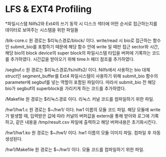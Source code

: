﻿# LFS & EXT4 Profiling

*파일시스템 Nilfs2와 Ext4의 쓰기 동작 시 디스크 섹터에 어떤 순서로 접근하는지를 데이터로 보여주는 시스템을 위한 파일들

/blk-core.c	원 경로는 $리눅스경로/block/ 이다. write/read 시 bio로 접근하는 함수인 submit_bio를 포함하기 때문에 해당 함수 안에 write 일 때만 접근 sector와 시간, 해당 bio의 block device의 super block의 파일시스템 타입을 버퍼에 기록하는 코드를 추가하였다. 시간값을 받아오기 위해 time.h 헤더 참조를 추가하였다.

/segbuf.c	원 경로는 $리눅스경로/fs/nilfs2/ 이다. Nilfs에서 사용하는 bio 대체 struct인 segment_buffer를 Ext4 파일시스템이 사용하기 위해 submit_bio 함수의 parameter에 segbuf를 넣는 역할이 포함된 파일이다. 따라서 submit_bio 전 해당 bio가 segbuf의 superblock을 가리키게 하는 코드를 추가하였다.

/Makefile	원 경로는 $리눅스경로 이다. 리눅스 커널 코드를 컴파일하기 위한 파일.

/hw1/hw1.c	원 경로는 $~/hw1/ 이다. hw1 이름의 모듈 코드 파일. 해당 모듈에 write가 발생할 때, 입력받은 값에 따라 커널의 버퍼값을 extern을 통해 받아와 로그에 기록하고, 같은 내용을 /tmp/result.csv 파일에 출력하고 해당 버퍼내용은 초기화시킨다.

/hw1/hw1.ko	원 경로는 $~/hw1/ 이다. hw1 이름의 모듈 이미지 파일. 컴파일 후 자동 생성된다.

/hw1/Makefile	원 경로는 $~/hw1/ 이다. 모듈 코드를 컴파일하기 위한 파일.
